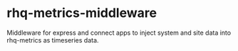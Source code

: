 # rhq-metrics-middleware

Middleware for express and connect apps to inject system and site data into
rhq-metrics as timeseries data.
